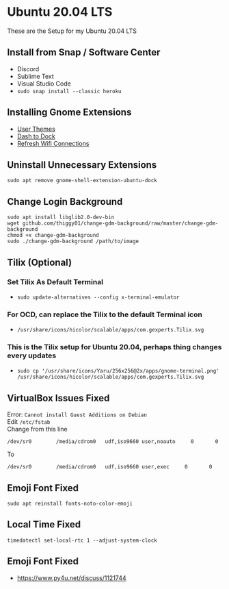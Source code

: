 # Ubuntu 20.04 LTS
These are the Setup for my Ubuntu 20.04 LTS

## Install from Snap / Software Center
- Discord
- Sublime Text
- Visual Studio Code
- `sudo snap install --classic heroku`

## Installing Gnome Extensions
- [User Themes](https://extensions.gnome.org/extension/19/user-themes/)
- [Dash to Dock](https://extensions.gnome.org/extension/307/dash-to-dock/)
- [Refresh Wifi Connections](https://extensions.gnome.org/extension/905/refresh-wifi-connections/)

## Uninstall Unnecessary Extensions
```
sudo apt remove gnome-shell-extension-ubuntu-dock
```

## Change Login Background
```
sudo apt install libglib2.0-dev-bin
wget github.com/thiggy01/change-gdm-background/raw/master/change-gdm-background
chmod +x change-gdm-background
sudo ./change-gdm-background /path/to/image
```

<a name="tilix"></a>
## Tilix (Optional)
### Set Tilix As Default Terminal
- `sudo update-alternatives --config x-terminal-emulator`

### For OCD, can replace the Tilix to the default Terminal icon
- `/usr/share/icons/hicolor/scalable/apps/com.gexperts.Tilix.svg`

### This is the Tilix setup for Ubuntu 20.04, perhaps thing changes every updates  
- `sudo cp '/usr/share/icons/Yaru/256x256@2x/apps/gnome-terminal.png' /usr/share/icons/hicolor/scalable/apps/com.gexperts.Tilix.svg`


## VirtualBox Issues Fixed
Error: `Cannot install Guest Additions on Debian`  
Edit `/etc/fstab`  
Change from this line  
```
/dev/sr0        /media/cdrom0   udf,iso9660 user,noauto     0       0
```

To  
```
/dev/sr0        /media/cdrom0   udf,iso9660 user,exec     0       0
```

## Emoji Font Fixed
`sudo apt reinstall fonts-noto-color-emoji`

## Local Time Fixed
`timedatectl set-local-rtc 1 --adjust-system-clock`

## Emoji Font Fixed
- https://www.py4u.net/discuss/1121744
